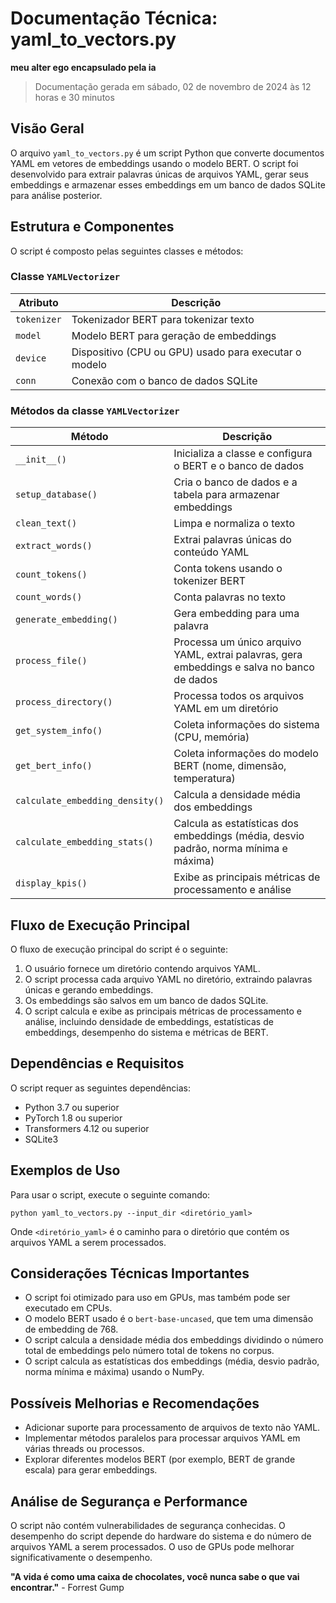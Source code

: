 # Documentação Técnica: yaml_to_vectors.py

**meu alter ego encapsulado pela ia**

> Documentação gerada em sábado, 02 de novembro de 2024 às 12 horas e 30 minutos

## Visão Geral

O arquivo `yaml_to_vectors.py` é um script Python que converte documentos YAML em vetores de embeddings usando o modelo BERT. O script foi desenvolvido para extrair palavras únicas de arquivos YAML, gerar seus embeddings e armazenar esses embeddings em um banco de dados SQLite para análise posterior.

## Estrutura e Componentes

O script é composto pelas seguintes classes e métodos:

### Classe `YAMLVectorizer`

| Atributo | Descrição |
|---|---|
| `tokenizer` | Tokenizador BERT para tokenizar texto |
| `model` | Modelo BERT para geração de embeddings |
| `device` | Dispositivo (CPU ou GPU) usado para executar o modelo |
| `conn` | Conexão com o banco de dados SQLite |

### Métodos da classe `YAMLVectorizer`

| Método | Descrição |
|---|---|
| `__init__()` | Inicializa a classe e configura o BERT e o banco de dados |
| `setup_database()` | Cria o banco de dados e a tabela para armazenar embeddings |
| `clean_text()` | Limpa e normaliza o texto |
| `extract_words()` | Extrai palavras únicas do conteúdo YAML |
| `count_tokens()` | Conta tokens usando o tokenizer BERT |
| `count_words()` | Conta palavras no texto |
| `generate_embedding()` | Gera embedding para uma palavra |
| `process_file()` | Processa um único arquivo YAML, extrai palavras, gera embeddings e salva no banco de dados |
| `process_directory()` | Processa todos os arquivos YAML em um diretório |
| `get_system_info()` | Coleta informações do sistema (CPU, memória) |
| `get_bert_info()` | Coleta informações do modelo BERT (nome, dimensão, temperatura) |
| `calculate_embedding_density()` | Calcula a densidade média dos embeddings |
| `calculate_embedding_stats()` | Calcula as estatísticas dos embeddings (média, desvio padrão, norma mínima e máxima) |
| `display_kpis()` | Exibe as principais métricas de processamento e análise |

## Fluxo de Execução Principal

O fluxo de execução principal do script é o seguinte:

1. O usuário fornece um diretório contendo arquivos YAML.
2. O script processa cada arquivo YAML no diretório, extraindo palavras únicas e gerando embeddings.
3. Os embeddings são salvos em um banco de dados SQLite.
4. O script calcula e exibe as principais métricas de processamento e análise, incluindo densidade de embeddings, estatísticas de embeddings, desempenho do sistema e métricas de BERT.

## Dependências e Requisitos

O script requer as seguintes dependências:

- Python 3.7 ou superior
- PyTorch 1.8 ou superior
- Transformers 4.12 ou superior
- SQLite3

## Exemplos de Uso

Para usar o script, execute o seguinte comando:

```
python yaml_to_vectors.py --input_dir <diretório_yaml>
```

Onde `<diretório_yaml>` é o caminho para o diretório que contém os arquivos YAML a serem processados.

## Considerações Técnicas Importantes

- O script foi otimizado para uso em GPUs, mas também pode ser executado em CPUs.
- O modelo BERT usado é o `bert-base-uncased`, que tem uma dimensão de embedding de 768.
- O script calcula a densidade média dos embeddings dividindo o número total de embeddings pelo número total de tokens no corpus.
- O script calcula as estatísticas dos embeddings (média, desvio padrão, norma mínima e máxima) usando o NumPy.

## Possíveis Melhorias e Recomendações

- Adicionar suporte para processamento de arquivos de texto não YAML.
- Implementar métodos paralelos para processar arquivos YAML em várias threads ou processos.
- Explorar diferentes modelos BERT (por exemplo, BERT de grande escala) para gerar embeddings.

## Análise de Segurança e Performance

O script não contém vulnerabilidades de segurança conhecidas. O desempenho do script depende do hardware do sistema e do número de arquivos YAML a serem processados. O uso de GPUs pode melhorar significativamente o desempenho.

**"A vida é como uma caixa de chocolates, você nunca sabe o que vai encontrar."** - Forrest Gump